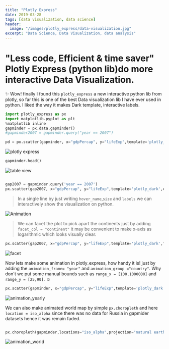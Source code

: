 ```yaml
---
title: "Plotly Express"
date: 2019-03-28
tags: [data visualization, data science]
header:
  image: "/images/plotly_express/data-visualization.jpg"
excerpt: "Data Science, Data Visualization, data analysis"
---
```



# "Less code, Efficient & time saver" Plotly Express (python lib)do more interactive Data Visualization.

:sparkles: Wow! finally I found this `plotly_express` a new interactive python lib from plotly, so far this is one of the best Data visualization lib I have ever used in python. I liked the way it makes Dark template, interactive labels.

```python
import plotly_express as px
import matplotlib.pyplot as plt
%matplotlib inline
gapminder = px.data.gapminder()
#gapminder2007 = gapminder.query("year == 2007")

pd = px.scatter(gapminder, x="gdpPercap", y="lifeExp",template='plotly_dark',color='continent',labels = dict(lifeExp='Life Exceptancy',gdpPercap = 'GDP/Capita'))

```

<img src="{{ site.url }}{{ site.baseurl }}/images/plotly_express/plotly_express.png" alt="plotly express">


```python
gapminder.head()
```

<img src="{{ site.url }}{{ site.baseurl }}/images/plotly_express/table.view.png" alt="table view">


```python

gap2007 = gapminder.query('year == 2007')
px.scatter(gap2007, x="gdpPercap", y="lifeExp",template='plotly_dark',color='continent',hover_name='country',size='pop',size_max=60,labels = dict(lifeExp='Life Exceptancy',gdpPercap = 'GDP/Capita'))

```

>In a single line by just writing `hover_name`,`size` and `labels` we can interactively show the visualization on python.


<img src="{{ site.url }}{{ site.baseurl }}/images/plotly_express/Animation.gif" alt="Animation">


> We can facet the plot to pick apart the continents just by adding `facet_col = "continent"` it may be convenient to make x-axis as logarithmic which looks visually clear.


```python
px.scatter(gap2007, x="gdpPercap", y="lifeExp",template='plotly_dark',facet_col = "continent", log_x= True,color='continent',hover_name='country',size='pop',size_max=60,labels = dict(lifeExp='Life Exceptancy',gdpPercap = 'GDP/Capita'))
```

<img src="{{ site.url }}{{ site.baseurl }}/images/plotly_express/facet.gif" alt="facet">


Now lets make some animation in plotly_express, how handy it is! just by adding the `animation_frame= "year"` and `animation_group ="country"`. Why don't we put some manual bounds such as `range_x = [100,1000000]` and `range_y = [25,90]`. :relaxed:

```python
px.scatter(gapminder, x="gdpPercap", y="lifeExp",template='plotly_dark', log_x= True,color='continent',animation_frame= "year",animation_group ="country",hover_name='country', range_x = [100,1000000], range_y = [25,90] ,size='pop',size_max=60,labels = dict(lifeExp='Life Exceptancy',gdpPercap = 'GDP/Capita'))
```

<img src="{{ site.url }}{{ site.baseurl }}/images/plotly_express/animation_yearly.gif" alt="animation_yearly">


We can also make animated world map by simple `px.choropleth` and here `location = iso_alpha` since there was no data for Russia in gapmider datasets hence it was remain faded.


```python

px.choropleth(gapminder,locations="iso_alpha",projection="natural earth",template='plotly_dark', color='lifeExp',labels =dict(lifeExp='Life Expectation ',iso_alpha ="Location " , year = 'Year '),animation_frame= "year",animation_group ="country",hover_name='country')
````

<img src="{{ site.url }}{{ site.baseurl }}/images/plotly_express/animation_world.gif" alt="animation_world">

